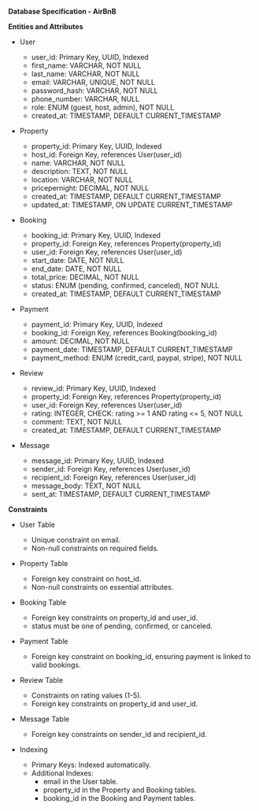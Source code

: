 **Database Specification - AirBnB**

**Entities and Attributes**

- User

  - user_id: Primary Key, UUID, Indexed
  - first_name: VARCHAR, NOT NULL
  - last_name: VARCHAR, NOT NULL
  - email: VARCHAR, UNIQUE, NOT NULL
  - password_hash: VARCHAR, NOT NULL
  - phone_number: VARCHAR, NULL
  - role: ENUM (guest, host, admin), NOT NULL
  - created_at: TIMESTAMP, DEFAULT CURRENT_TIMESTAMP

- Property

  - property_id: Primary Key, UUID, Indexed
  - host_id: Foreign Key, references User(user_id)
  - name: VARCHAR, NOT NULL
  - description: TEXT, NOT NULL
  - location: VARCHAR, NOT NULL
  - pricepernight: DECIMAL, NOT NULL
  - created_at: TIMESTAMP, DEFAULT CURRENT_TIMESTAMP
  - updated_at: TIMESTAMP, ON UPDATE CURRENT_TIMESTAMP

- Booking

  - booking_id: Primary Key, UUID, Indexed
  - property_id: Foreign Key, references Property(property_id)
  - user_id: Foreign Key, references User(user_id)
  - start_date: DATE, NOT NULL
  - end_date: DATE, NOT NULL
  - total_price: DECIMAL, NOT NULL
  - status: ENUM (pending, confirmed, canceled), NOT NULL
  - created_at: TIMESTAMP, DEFAULT CURRENT_TIMESTAMP

- Payment

  - payment_id: Primary Key, UUID, Indexed
  - booking_id: Foreign Key, references Booking(booking_id)
  - amount: DECIMAL, NOT NULL
  - payment_date: TIMESTAMP, DEFAULT CURRENT_TIMESTAMP
  - payment_method: ENUM (credit_card, paypal, stripe), NOT NULL

- Review

  - review_id: Primary Key, UUID, Indexed
  - property_id: Foreign Key, references Property(property_id)
  - user_id: Foreign Key, references User(user_id)
  - rating: INTEGER, CHECK: rating >= 1 AND rating <= 5, NOT NULL
  - comment: TEXT, NOT NULL
  - created_at: TIMESTAMP, DEFAULT CURRENT_TIMESTAMP

- Message
  - message_id: Primary Key, UUID, Indexed
  - sender_id: Foreign Key, references User(user_id)
  - recipient_id: Foreign Key, references User(user_id)
  - message_body: TEXT, NOT NULL
  - sent_at: TIMESTAMP, DEFAULT CURRENT_TIMESTAMP

**Constraints**

- User Table

  - Unique constraint on email.
  - Non-null constraints on required fields.

- Property Table

  - Foreign key constraint on host_id.
  - Non-null constraints on essential attributes.

- Booking Table

  - Foreign key constraints on property_id and user_id.
  - status must be one of pending, confirmed, or canceled.

- Payment Table

  - Foreign key constraint on booking_id, ensuring payment is linked to valid bookings.

- Review Table

  - Constraints on rating values (1-5).
  - Foreign key constraints on property_id and user_id.

- Message Table

  - Foreign key constraints on sender_id and recipient_id.

- Indexing
  - Primary Keys: Indexed automatically.
  - Additional Indexes:
    - email in the User table.
    - property_id in the Property and Booking tables.
    - booking_id in the Booking and Payment tables.
